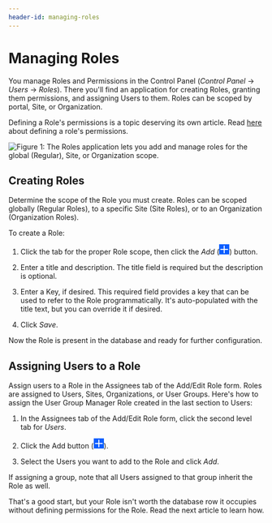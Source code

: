 ```yaml
---
header-id: managing-roles
---
```


# Managing Roles

You manage Roles and Permissions in the Control Panel (*Control Panel* &rarr;
*Users* &rarr; *Roles*). There you'll find an application for creating Roles,
granting them permissions, and assigning Users to them. Roles can be scoped by
portal, Site, or Organization.

Defining a Role's permissions is a topic deserving its own article. Read
[here](/docs/7-1/user/-/knowledge_base/u/defining-role-permissions) about
defining a role's permissions.

![Figure 1: The Roles application lets you add and manage roles for the global (Regular), Site, or Organization scope.](../../../images/roles-app.png)

## Creating Roles

Determine the scope of the Role you must create. Roles can be scoped globally
(Regular Roles), to a specific Site (Site Roles), or to an Organization
(Organization Roles). 

To create a Role:

1.  Click the tab for the proper Role scope, then click the *Add*
    (![Add](../../../images/icon-add.png)) button. 

2.  Enter a title and description. The title field is required but the
    description is optional. 

3.  Enter a Key, if desired. This required field provides a key that can be
    used to refer to the Role programmatically. It's auto-populated with the
    title text, but you can override it if desired.

4.  Click *Save*.

Now the Role is present in the database and ready for further configuration.

## Assigning Users to a Role

Assign users to a Role in the Assignees tab of the Add/Edit Role
form. Roles are assigned to Users, Sites, Organizations, or User Groups.
Here's how to assign the User Group Manager Role created in the last section to
Users:

1.  In the Assignees tab of the Add/Edit Role form, click the second level tab
    for *Users*.

2.  Click the Add button (![Add](../../../images/icon-add.png)).

3.  Select the Users you want to add to the Role and click *Add*.

If assigning a group, note that all Users assigned to that group inherit the
Role as well. 

That's a good start, but your Role isn't worth the database row it occupies
without defining permissions for the Role. Read the next article to learn
how.
